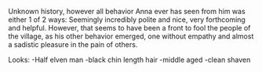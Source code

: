 Unknown history, however all behavior Anna ever has seen from him was either 1 of 2 ways: Seemingly incredibly polite and nice, very forthcoming and helpful. However, that seems to have been a front to fool the people of the village, as his other behavior emerged, one without empathy and almost a sadistic pleasure in the pain of others.


Looks:
-Half elven man
-black chin length hair
-middle aged
-clean shaven
